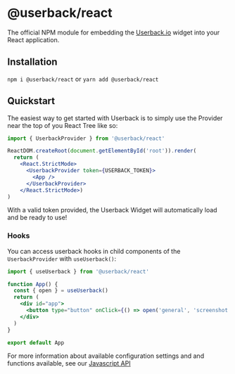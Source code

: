 # @userback/react
The official NPM module for embedding the [Userback.io](https://userback.io) widget into your React application.

## Installation
`npm i @userback/react` or `yarn add @userback/react`

## Quickstart
The easiest way to get started with Userback is to simply use the Provider near the top of you React Tree like so:
 
``` jsx
import { UserbackProvider } from '@userback/react'

ReactDOM.createRoot(document.getElementById('root')).render(
  return (
    <React.StrictMode>
      <UserbackProvider token={USERBACK_TOKEN}>
        <App />
      </UserbackProvider>
    </React.StrictMode>)
)
```

With a valid token provided, the Userback Widget will automatically load and be ready to use!

### Hooks
You can access userback hooks in child components of the `UserbackProvider` with `useUserback()`:

``` jsx
import { useUserback } from '@userback/react'

function App() {
  const { open } = useUserback()
  return (
    <div id="app">
      <button type="button" onClick={() => open('general', 'screenshot')}>Take a screenshot</button>
    </div>
  )
}

export default App
```


For more information about available configuration settings and and functions available, see our [Javascript API](https://support.userback.io/en/articles/5209252-javascript-api)
